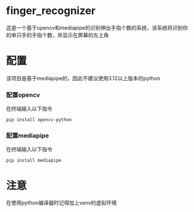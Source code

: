 # finger_recognizer

这是一个基于opencv和mediapipe的识别伸出手指个数的系统，该系统将识别你的单只手的手指个数，并显示在屏幕的左上角




# 配置

该项目是基于mediapipe的，因此不建议使用3.12以上版本的python

### 配置opencv

在终端输入以下指令

`pip install opencv-python`

### 配置mediapipe

在终端输入以下指令

`pip install mediapipe`

# 注意
在使用python编译器时记得加上venv的虚拟环境
